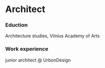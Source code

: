 # Architect

### Eduction
Architecture studies, Vilnius Academy of Arts

### Work experience
junior architect @ UrbonDesign
